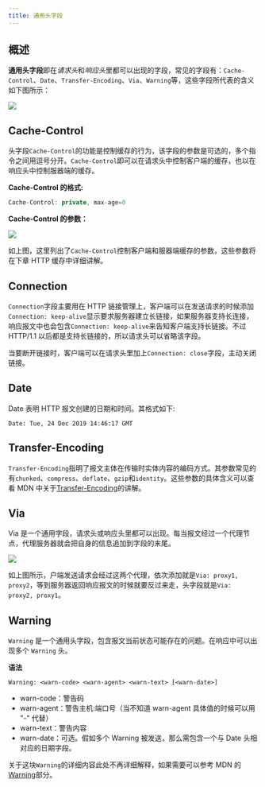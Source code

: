 ```yaml
---
title: 通用头字段
---
```


## 概述

**通用头字段**即在*请求头*和*响应头*里都可以出现的字段，常见的字段有：`Cache-Control`、`Date`、`Transfer-Encoding`、`Via`、`Warning`等，这些字段所代表的含义如下图所示：

<Img w="400" legend="图：HTTP通用头字段" src="https://cosmos-x.oss-cn-hangzhou.aliyuncs.com/7k2exV.png"/>

## Cache-Control

头字段`Cache-Control`的功能是控制缓存的行为，该字段的参数是可选的，多个指令之间用逗号分开。`Cache-Control`即可以在请求头中控制客户端的缓存，也以在响应头中控制服器端的缓存。

**Cache-Control 的格式:**

```js
Cache-Control: private, max-age=0
```

**Cache-Control 的参数：**

<Img w="600" legend="图：HTTP通用头字段" src="https://cosmos-x.oss-cn-hangzhou.aliyuncs.com/hlRGo8.png"/>

如上图，这里列出了`Cache-Control`控制客户端和服器端缓存的参数，这些参数将在下章 HTTP 缓存中详细讲解。

## Connection

`Connection`字段主要用在 HTTP 链接管理上，客户端可以在发送请求的时候添加`Connection: keep-alive`显示要求服务器建立长链接，如果服务器支持长连接，响应报文中也会包含`Connection: keep-alive`来告知客户端支持长链接。不过 HTTP/1.1 以后都是支持长链接的，所以请求头可以省略该字段。

当要断开链接时，客户端可以在请求头里加上`Connection: close`字段，主动关闭链接。

## Date

Date 表明 HTTP 报文创建的日期和时间。其格式如下:

```
Date: Tue, 24 Dec 2019 14:46:17 GMT
```

## Transfer-Encoding

`Transfer-Encoding`指明了报文主体在传输时实体内容的编码方式。其参数常见的有`chunked`、`compress`、`deflate`、`gzip`和`identity`。这些参数的具体含义可以查看 MDN 中关于[Transfer-Encoding](https://developer.mozilla.org/zh-CN/docs/Web/HTTP/Headers/Transfer-Encoding)的讲解。

## Via

Via 是一个通用字段，请求头或响应头里都可以出现。每当报文经过一个代理节点，代理服务器就会把自身的信息追加到字段的末尾。

<Img w="620" legend="图：Via字段示例" src="https://cosmos-x.oss-cn-hangzhou.aliyuncs.com/ytDaP0.png"/>

如上图所示，户端发送请求会经过这两个代理，依次添加就是`Via: proxy1, proxy2`，等到服务器返回响应报文的时候就要反过来走，头字段就是`Via: proxy2, proxy1`。

## Warning

`Warning` 是一个通用头字段，包含报文当前状态可能存在的问题。在响应中可以出现多个 `Warning` 头。

**语法**

```
Warning: <warn-code> <warn-agent> <warn-text> [<warn-date>]
```

- warn-code：警告码
- warn-agent：警告主机:端口号（当不知道 warn-agent 具体值的时候可以用 "-" 代替）
- warn-text：警告内容
- warn-date：可选。假如多个 Warning 被发送，那么需包含一个与 Date 头相对应的日期字段。

关于这块`Warning`的详细内容此处不再详细解释，如果需要可以参考 MDN 的[Warning](https://developer.mozilla.org/zh-CN/docs/Web/HTTP/Headers/Warning)部分。
